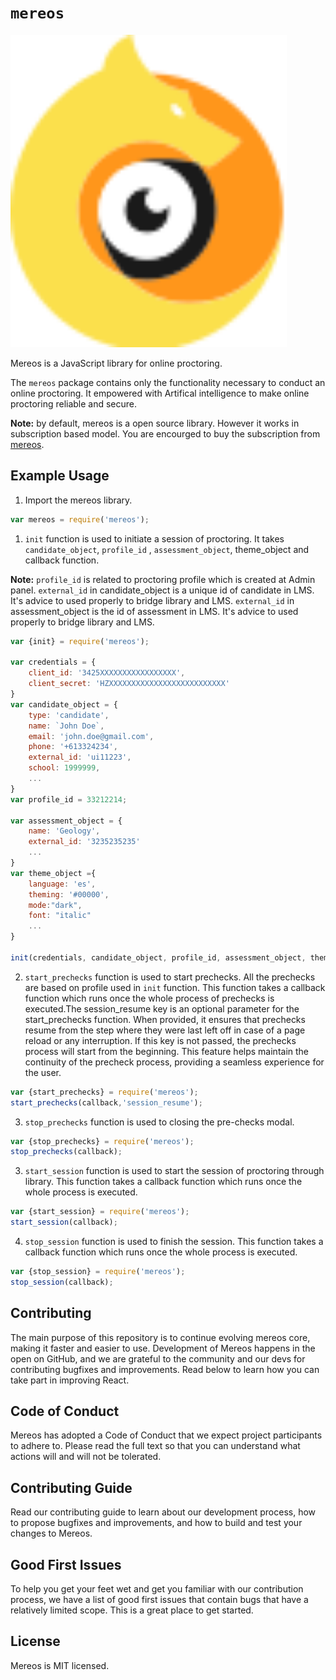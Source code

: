 # `mereos`

<img src="logo.svg" alt="mereos" height="500"/>

Mereos is a JavaScript library for online proctoring.

The `mereos` package contains only the functionality necessary to conduct an online proctoring. It empowered with Artifical intelligence to make online proctoring reliable and secure.

**Note:** by default, mereos is a open source library. However it works in subscription based model. You are encourged to buy the subscription from [mereos](https://mereos.eu). 

## Example Usage

1. Import the mereos library.

```js
var mereos = require('mereos');
```

1. `init` function is used to initiate a session of proctoring. It takes `candidate_object`, `profile_id` , `assessment_object`, theme_object and callback function.

**Note:** 
`profile_id` is related to proctoring profile which is created at Admin panel.
`external_id` in candidate_object is a unique id of candidate in LMS. It's advice to used properly to bridge library and LMS. 
`external_id` in assessment_object is the id of assessment in LMS. It's advice to used properly to bridge library and LMS. 

```js
var {init} = require('mereos');

var credentials = {
    client_id: '3425XXXXXXXXXXXXXXXXX',
	client_secret: 'HZXXXXXXXXXXXXXXXXXXXXXXXXXX'
}
var candidate_object = {
    type: 'candidate',
    name: `John Doe`,
    email: 'john.doe@gmail.com',
    phone: '+613324234',
    external_id: 'ui11223',
    school: 1999999,
    ...
}
var profile_id = 33212214;

var assessment_object = {
    name: 'Geology',
    external_id: '3235235235' 
    ...
}
var theme_object ={
    language: 'es',
    theming: '#00000',
    mode:"dark",
    font: "italic"
    ...
}

init(credentials, candidate_object, profile_id, assessment_object, theme_object, callback);
```

2. `start_prechecks` function is used to start prechecks. All the prechecks are based on profile used in `init` function. This function takes a callback function which runs once the whole process of prechecks is executed.The session_resume key is an optional parameter for the start_prechecks function. When provided, it ensures that prechecks resume from the step where they were last left off in case of a page reload or any interruption. If this key is not passed, the prechecks process will start from the beginning. This feature helps maintain the continuity of the precheck process, providing a seamless experience for the user.

```js
var {start_prechecks} = require('mereos');
start_prechecks(callback,'session_resume');
```

3. `stop_prechecks` function is used to closing the pre-checks modal.
```js
var {stop_prechecks} = require('mereos');
stop_prechecks(callback);
```

3. `start_session` function is used to start the session of proctoring through library. This function takes a callback function which runs once the whole process is executed.

```js
var {start_session} = require('mereos');
start_session(callback);
```

4. `stop_session` function is used to finish the session. This function takes a callback function which runs once the whole process is executed.

```js
var {stop_session} = require('mereos');
stop_session(callback);
```

## Contributing
The main purpose of this repository is to continue evolving mereos core, making it faster and easier to use. Development of Mereos happens in the open on GitHub, and we are grateful to the community and our devs for contributing bugfixes and improvements. Read below to learn how you can take part in improving React.

## Code of Conduct
Mereos has adopted a Code of Conduct that we expect project participants to adhere to. Please read the full text so that you can understand what actions will and will not be tolerated.

## Contributing Guide
Read our contributing guide to learn about our development process, how to propose bugfixes and improvements, and how to build and test your changes to Mereos.

## Good First Issues
To help you get your feet wet and get you familiar with our contribution process, we have a list of good first issues that contain bugs that have a relatively limited scope. This is a great place to get started.

## License
Mereos is MIT licensed.
